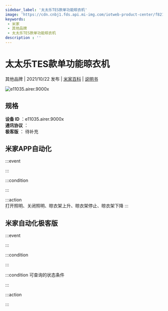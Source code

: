 ```yaml
---
sidebar_label: '太太乐TES款单功能晾衣机'
image: 'https://cdn.cnbj1.fds.api.mi-img.com/iotweb-product-center/f82183f1fd1e7d3b649238cc76468501_1623898491027.png?GalaxyAccessKeyId=AKVGLQWBOVIRQ3XLEW&Expires=9223372036854775807&Signature=e0rLh6RpvTrod/T5U/rID7g64PE='
keywords: 
 - 米家
 - 其他品牌
 - 太太乐TES款单功能晾衣机
description : ''
---
```

# 太太乐TES款单功能晾衣机

其他品牌 | 2021/10/22 发布 | [米家百科](https://home.mi.com/webapp/content/baike/product/index.html?model=e11035.airer.9000x) | [说明书](https://home.mi.com/views/introduction.html?model=e11035.airer.9000x&region=cn)

![e11035.airer.9000x](https://cdn.cnbj1.fds.api.mi-img.com/iotweb-product-center/f82183f1fd1e7d3b649238cc76468501_1623898491027.png?GalaxyAccessKeyId=AKVGLQWBOVIRQ3XLEW&Expires=9223372036854775807&Signature=e0rLh6RpvTrod/T5U/rID7g64PE=)

## 规格  
> 
**设备 ID** ：e11035.airer.9000x  
**通讯协议** ：  
**极客版**  ： 待补充 


## 米家APP自动化  

:::event  

:::

:::condition  

:::

:::action   
打开照明、关闭照明、晾衣架上升、晾衣架停止、晾衣架下降
:::

## 米家自动化极客版  

:::event  

:::

:::condition  

:::

:::condition 可查询的状态条件  

:::

:::action  

:::

        
